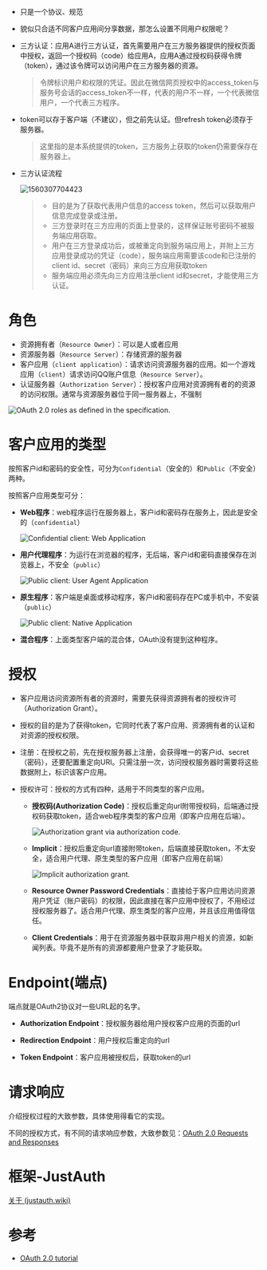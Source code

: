 - 只是一个协议、规范

- 貌似只合适不同客户应用间分享数据，那怎么设置不同用户权限呢？

- 三方认证：应用A进行三方认证，首先需要用户在三方服务器提供的授权页面中授权，返回一个授权码（code）给应用A，应用A通过授权码获得令牌（token），通过该令牌可以访问用户在三方服务器的资源。

  > 令牌标识用户和权限的凭证。因此在微信网页授权中的access_token与服务号会话的access_token不一样，代表的用户不一样，一个代表微信用户，一个代表三方程序。

- token可以存于客户端（不建议），但之前先认证。但refresh token必须存于服务器。

  > 这里指的是本系统提供的token，三方服务上获取的token仍需要保存在服务器上。

- 三方认证流程

  ![1560307704423](.OAuth2/1560307704423.png)

  > - 目的是为了获取代表用户信息的access token，然后可以获取用户信息完成登录或注册。
  > - 三方登录时在三方应用的页面上登录的，这样保证账号密码不被服务端应用窃取。
  > - 用户在三方登录成功后，或被重定向到服务端应用上，并附上三方应用登录成功的凭证（code），服务端应用需要该code和已注册的client id、secret（密码）来向三方应用获取token
  > - 服务端应用必须先向三方应用注册client id和secret，才能使用三方认证。

# 角色

- 资源拥有者（`Resource Owner`）：可以是人或者应用
- 资源服务器（`Resource Server`）：存储资源的服务器
- 客户应用（`client application`）：请求访问资源服务器的应用。如一个游戏应用（`client`）请求访问QQ账户信息（`Resource Server`）。
- 认证服务器（`Authorization Server`）：授权客户应用对资源拥有者的的资源的访问权限。通常与资源服务器位于同一服务器上，不强制

![OAuth 2.0 roles as defined in the specification.](.OAuth2/overview-roles.png)

# 客户应用的类型

按照客户id和密码的安全性，可分为`Confidential`（安全的）和`Public`（不安全）两种。

按照客户应用类型可分：

- **Web程序**：web程序运行在服务器上，客户id和密码存在服务上，因此是安全的（`confidential`）

  ![Confidential client: Web Application](.OAuth2/overview-client-types-1.png)

- **用户代理程序**：为运行在浏览器的程序，无后端，客户id和密码直接保存在浏览器上，不安全（`public`）

  ![Public client: User Agent Application](.OAuth2/overview-client-types-2.png)

- **原生程序**：客户端是桌面或移动程序，客户id和密码存在PC或手机中，不安装（`public`）

  ![Public client: Native Application](.OAuth2/overview-client-types-3.png)

- **混合程序**：上面类型客户端的混合体，OAuth没有提到这种程序。

# 授权

- 客户应用访问资源所有者的资源时，需要先获得资源拥有者的授权许可（Authorization Grant）。

- 授权的目的是为了获得token，它同时代表了客户应用、资源拥有者的认证和对资源的授权权限。

- 注册：在授权之前，先在授权服务器上注册，会获得唯一的客户id、secret（密码），还要配置重定向URI。只需注册一次，访问授权服务器时需要将这些数据附上，标识该客户应用。

- 授权许可：授权的方式有四种，适用于不同类型的客户应用。

  - **授权码(Authorization Code)**：授权后重定向url附带授权码，后端通过授权码获取token，适合web程序类型的客户应用（即客户应用在后端）。

    ![Authorization grant via authorization code.](.OAuth2/authorization-auth-code.png)

  - **Implicit**：授权后重定向url直接附带token，后端直接获取token，不太安全，适合用户代理、原生类型的客户应用（即客户应用在前端）

    ![Implicit authorization grant.](.OAuth2/authorization-implicit.png)

  - **Resource Owner Password Credentials**：直接给于客户应用访问资源用户凭证（账户密码）的权限，因此直接在客户应用中授权了，不用经过授权服务器了。适合用户代理、原生类型的客户应用，并且该应用值得信任。

  - **Client Credentials**：用于在资源服务器中获取非用户相关的资源，如新闻列表。毕竟不是所有的资源都要用户登录了才能获取。

# Endpoint(端点)

端点就是OAuth2协议对一些URL起的名字。

- **Authorization Endpoint**：授权服务器给用户授权客户应用的页面的url

- **Redirection Endpoint**：用户授权后重定向的url
- **Token Endpoint**：客户应用被授权后，获取token的url

# 请求响应

介绍授权过程的大致参数，具体使用得看它的实现。

不同的授权方式，有不同的请求响应参数，大致参数见：[OAuth 2.0 Requests and Responses](<http://tutorials.jenkov.com/oauth2/request-response.html>)

# 框架-JustAuth

[关于 (justauth.wiki)](https://justauth.wiki/#/README)

# 参考

- [OAuth 2.0 tutorial](<http://tutorials.jenkov.com/oauth2/implicit-request-response.html>)